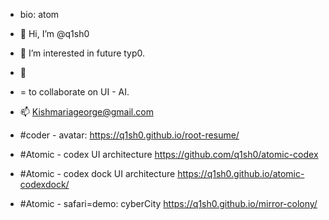 - bio: atom
- 👋 Hi, I’m @q1sh0 
- 👀 I’m interested in future typ0.
- 🌱
- = to collaborate on UI - AI. 
- 📫 Kishmariageorge@gmail.com


- #coder - avatar: https://q1sh0.github.io/root-resume/
- #Atomic - codex UI architecture https://github.com/q1sh0/atomic-codex
- #Atomic - codex dock UI architecture https://q1sh0.github.io/atomic-codexdock/


- #Atomic - safari=demo: cyberCity https://q1sh0.github.io/mirror-colony/
<!---
q1sh0/q1sh3X is a ✨ special ✨ repository because its `README.md` (this file) appears on your GitHub profile.
You can click the Preview link to take a look at your changes.
--->
